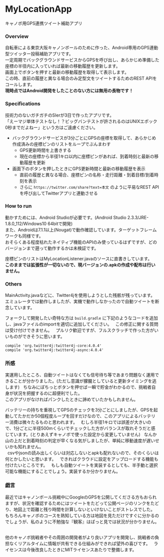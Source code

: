 # MyLocationApp  
キャノボ用GPS連携ツイート補助アプリ  

### Overview  
自転車による東京大阪キャノンボールのために作った、Android専用のGPS連動型ツイッター投稿補助アプリです。  
一定周期でバックグラウンドサービスからGPSを呼び出し、あらかじめ準備した座標の半径内に入っていれば最新の移動履歴を更新します。  
画面上でボタンを押すと最新の移動履歴を取得して表示します。  
この時、直前の履歴と異なる場合のみ定型文をツイートするためのREST APIをコールします。  
**現時点ではAndroid開発をしたことのない方には無用の長物です！**

### Specifications  
技術力のないガチガチのSIerが3日で作ったアプリです。  
「えーマジ単体テストなし！？ビッグバンテストが許されるのはUNIXエポック0秒までだよねー」という方はご遠慮ください。  

+ バックグラウンドサービスが3分ごとにGPSの座標を取得して、あらかじめ作成済みの座標ピンのリストをループでぶんまわす
  - GPS更新時間を上書きする
  - 現在の座標から半径1キロ以内に座標ピンがあれば、到着時刻と最新の移動履歴を更新
+ 画面下のボタンを押したときにGPS更新時間と最新の移動履歴を表示
  - 直前の履歴と異なる場合、座標ピンの名称・走行距離・到着目標/到着時刻を表示
  - さらに `https://twitter.com/share?text=本文` のように平易なREST APIを呼び出してTwitterアプリと連動させる

### How to run
動かすためには、Android Studioが必要です。(Android Studio 2.3.3/JRE-1.8.0_112/Windows10 64bitで開発)  
また、Androidは7.1.1以上(Nougat)で動作確認しています。ターゲットフレームワークも同様です。  
おそらくある程度枯れたネイティブ機能のAPIのみ使っているはずですが、どのバージョンまで遡って動作するかは未検証です。  
  
座標ピンのリストはMyLocationListener.javaのソースに直書きしています。  
**このままでは拡張性が一切ないので、現バージョンの.apkの作成や配布は行いません。**

### Others
MainActivity.javaなどに、Twitter4jを使用しようとした残骸が残っています。  
エミュレータでは動作しましたが、実機で動作しなかったので自動ツイートを断念しています。  
  
フォークして開発したい奇特な方は `build.gradle` に下記のようなコードを追加し、javaファイルのimportを適切に追加してください。  
この修正に関する質問は受け付けできません。  
プルリク歓迎ですが、フルスクラッチで作った方がいいものができそうに思います。  

```
compile 'org.twitter4j:twitter4j-core:4.0.4'
compile 'org.twitter4j:twitter4j-async:4.0.4'
```

### 所感
実運用したところ、自動ツイートはなくても信号待ち等であまり問題なく運用できることが分かりました。(ただし意識が朦朧としていると更新タイミングを逃します)  
ちなみにぽちっとボタンを押せば一瞬で貯金がわかるので、挑戦者自身が状況を把握するのに超便利でした。  
このアプリがなければパンクしたときに諦めていたかもしれません。  
  
バッテリーの持ちを重視してGPSのチェックを3分ごとにしましたが、GPSを起動してたかだか50個程度ループを回すだけなので、このアプリによるバッテリー消費は微々たるものと思われます。  
むしろ半径1キロでは誤差が大きいので、1分ごとに半径500mくらいでチェックした方がバランスが取れそうだと感じています。(とりあえずキャノボで使った設定から変更していません)  
なんか山の上だと到着時刻の判定が早くなる気がしましたが、単純に移動速度が遅いせいかも知れません。  
  
csvやjsonの読み出しくらいは対応しないとapkも配れないので、そのくらいは何とかしたいと思います。  
できればクラウドに設定をアップロードする機能も付けたいところです。  
もしも自動ツイートを実装するとしても、半手動と選択可能な機能にすることでしょう。実装するか分かりません。  

### 戯言
最近ではキャノンボール挑戦中にGoogleのGPSを公開してくださる方もおられますが、状況を確認するためにはツイートをたどって公開ページのリンクをたどり、地図上で距離と残り時間を計算しないといけないことがストレスでした。  
もちろんキャノボのコースを熟知している方は地図を見ただけですぐに分かるのでしょうが、私のように不勉強な『観客』はぱっと見では状況が分かりません。  

他のキャノボ挑戦者やその周囲の開発者がより良いアプリを開発し、挑戦者の負担なくリアルタイムに情報が共有できる仕組みができれば望外の喜びです。  
ライセンスは今後改良したときにMITライセンスあたりで整備します。  
